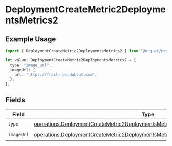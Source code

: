 # DeploymentCreateMetric2DeploymentsMetrics2

## Example Usage

```typescript
import { DeploymentCreateMetric2DeploymentsMetrics2 } from "@orq-ai/node/models/operations";

let value: DeploymentCreateMetric2DeploymentsMetrics2 = {
  type: "image_url",
  imageUrl: {
    url: "https://frail-roundabout.com",
  },
};
```

## Fields

| Field                                                                                                                                                                                    | Type                                                                                                                                                                                     | Required                                                                                                                                                                                 | Description                                                                                                                                                                              |
| ---------------------------------------------------------------------------------------------------------------------------------------------------------------------------------------- | ---------------------------------------------------------------------------------------------------------------------------------------------------------------------------------------- | ---------------------------------------------------------------------------------------------------------------------------------------------------------------------------------------- | ---------------------------------------------------------------------------------------------------------------------------------------------------------------------------------------- |
| `type`                                                                                                                                                                                   | [operations.DeploymentCreateMetric2DeploymentsMetricsRequestRequestBodyChoices3Type](../../models/operations/deploymentcreatemetric2deploymentsmetricsrequestrequestbodychoices3type.md) | :heavy_check_mark:                                                                                                                                                                       | N/A                                                                                                                                                                                      |
| `imageUrl`                                                                                                                                                                               | [operations.DeploymentCreateMetric2DeploymentsMetricsImageUrl](../../models/operations/deploymentcreatemetric2deploymentsmetricsimageurl.md)                                             | :heavy_check_mark:                                                                                                                                                                       | N/A                                                                                                                                                                                      |